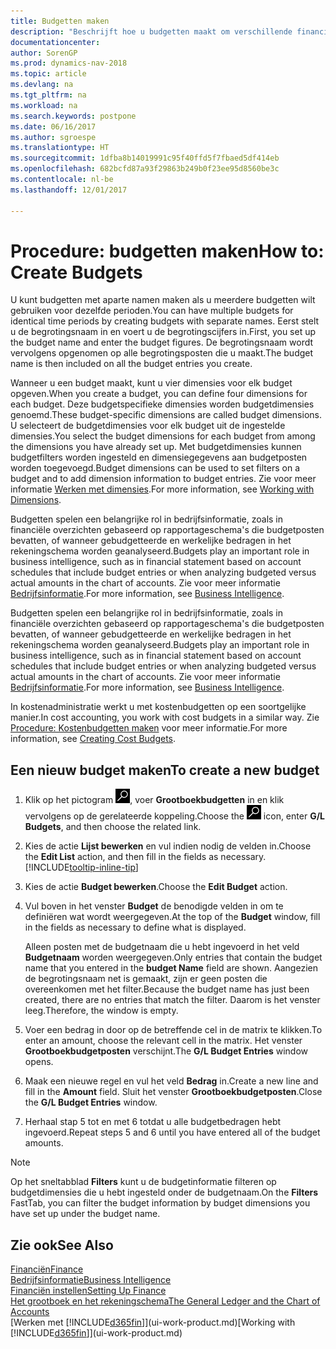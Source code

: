 ```yaml
---
title: Budgetten maken
description: "Beschrijft hoe u budgetten maakt om verschillende financiële activiteiten te prognosticeren en dimensies toewijst voor bedrijfsinformatiedoeleinden."
documentationcenter: 
author: SorenGP
ms.prod: dynamics-nav-2018
ms.topic: article
ms.devlang: na
ms.tgt_pltfrm: na
ms.workload: na
ms.search.keywords: postpone
ms.date: 06/16/2017
ms.author: sgroespe
ms.translationtype: HT
ms.sourcegitcommit: 1dfba8b14019991c95f40ffd5f7fbaed5df414eb
ms.openlocfilehash: 682bcfd87a93f29863b249b0f23ee95d8560be3c
ms.contentlocale: nl-be
ms.lasthandoff: 12/01/2017

---
```

# <a name="how-to-create--budgets"></a><span data-ttu-id="13d80-103">Procedure: budgetten maken</span><span class="sxs-lookup"><span data-stu-id="13d80-103">How to: Create  Budgets</span></span>
<span data-ttu-id="13d80-104">U kunt budgetten met aparte namen maken als u meerdere budgetten wilt gebruiken voor dezelfde perioden.</span><span class="sxs-lookup"><span data-stu-id="13d80-104">You can have multiple budgets for identical time periods by creating budgets with separate names.</span></span> <span data-ttu-id="13d80-105">Eerst stelt u de begrotingsnaam in en voert u de begrotingscijfers in.</span><span class="sxs-lookup"><span data-stu-id="13d80-105">First, you set up the budget name and enter the budget figures.</span></span> <span data-ttu-id="13d80-106">De begrotingsnaam wordt vervolgens opgenomen op alle begrotingsposten die u maakt.</span><span class="sxs-lookup"><span data-stu-id="13d80-106">The budget name is then included on all the budget entries you create.</span></span>  

 <span data-ttu-id="13d80-107">Wanneer u een budget maakt, kunt u vier dimensies voor elk budget opgeven.</span><span class="sxs-lookup"><span data-stu-id="13d80-107">When you create a budget, you can define four dimensions for each budget.</span></span> <span data-ttu-id="13d80-108">Deze budgetspecifieke dimensies worden budgetdimensies genoemd.</span><span class="sxs-lookup"><span data-stu-id="13d80-108">These budget-specific dimensions are called budget dimensions.</span></span> <span data-ttu-id="13d80-109">U selecteert de budgetdimensies voor elk budget uit de ingestelde dimensies.</span><span class="sxs-lookup"><span data-stu-id="13d80-109">You select the budget dimensions for each budget from among the dimensions you have already set up.</span></span> <span data-ttu-id="13d80-110">Met budgetdimensies kunnen budgetfilters worden ingesteld en dimensiegegevens aan budgetposten worden toegevoegd.</span><span class="sxs-lookup"><span data-stu-id="13d80-110">Budget dimensions can be used to set filters on a budget and to add dimension information to budget entries.</span></span> <span data-ttu-id="13d80-111">Zie voor meer informatie [Werken met dimensies](finance-dimensions.md).</span><span class="sxs-lookup"><span data-stu-id="13d80-111">For more information, see [Working with Dimensions](finance-dimensions.md).</span></span>

 <span data-ttu-id="13d80-112">Budgetten spelen een belangrijke rol in bedrijfsinformatie, zoals in financiële overzichten gebaseerd op rapportageschema's die budgetposten bevatten, of wanneer gebudgetteerde en werkelijke bedragen in het rekeningschema worden geanalyseerd.</span><span class="sxs-lookup"><span data-stu-id="13d80-112">Budgets play an important role in business intelligence, such as in financial statement based on account schedules that include budget entries or when analyzing budgeted versus actual amounts in the chart of accounts.</span></span> <span data-ttu-id="13d80-113">Zie voor meer informatie [Bedrijfsinformatie](bi.md).</span><span class="sxs-lookup"><span data-stu-id="13d80-113">For more information, see [Business Intelligence](bi.md).</span></span>

 <span data-ttu-id="13d80-114">Budgetten spelen een belangrijke rol in bedrijfsinformatie, zoals in financiële overzichten gebaseerd op rapportageschema's die budgetposten bevatten, of wanneer gebudgetteerde en werkelijke bedragen in het rekeningschema worden geanalyseerd.</span><span class="sxs-lookup"><span data-stu-id="13d80-114">Budgets play an important role in business intelligence, such as in financial statement based on account schedules that include budget entries or when analyzing budgeted versus actual amounts in the chart of accounts.</span></span> <span data-ttu-id="13d80-115">Zie voor meer informatie [Bedrijfsinformatie](bi.md).</span><span class="sxs-lookup"><span data-stu-id="13d80-115">For more information, see [Business Intelligence](bi.md).</span></span>

<span data-ttu-id="13d80-116">In kostenadministratie werkt u met kostenbudgetten op een soortgelijke manier.</span><span class="sxs-lookup"><span data-stu-id="13d80-116">In cost accounting, you work with cost budgets in a similar way.</span></span> <span data-ttu-id="13d80-117">Zie [Procedure: Kostenbudgetten maken](finance-create-cost-budgets.md) voor meer informatie.</span><span class="sxs-lookup"><span data-stu-id="13d80-117">For more information, see [Creating Cost Budgets](finance-create-cost-budgets.md).</span></span>    

## <a name="to-create-a-new-budget"></a><span data-ttu-id="13d80-118">Een nieuw budget maken</span><span class="sxs-lookup"><span data-stu-id="13d80-118">To create a new budget</span></span>  

1. <span data-ttu-id="13d80-119">Klik op het pictogram ![Zoeken naar pagina of rapport](media/ui-search/search_small.png "pictogram Zoeken naar pagina of rapport"), voer **Grootboekbudgetten** in en klik vervolgens op de gerelateerde koppeling.</span><span class="sxs-lookup"><span data-stu-id="13d80-119">Choose the ![Search for Page or Report](media/ui-search/search_small.png "Search for Page or Report icon") icon, enter **G/L Budgets**, and then choose the related link.</span></span>  
2. <span data-ttu-id="13d80-120">Kies de actie **Lijst bewerken** en vul indien nodig de velden in.</span><span class="sxs-lookup"><span data-stu-id="13d80-120">Choose the **Edit List** action, and then fill in the fields as necessary.</span></span> [!INCLUDE[tooltip-inline-tip](includes/tooltip-inline-tip_md.md)]  
3. <span data-ttu-id="13d80-121">Kies de actie **Budget bewerken**.</span><span class="sxs-lookup"><span data-stu-id="13d80-121">Choose the **Edit Budget** action.</span></span>
4. <span data-ttu-id="13d80-122">Vul boven in het venster **Budget** de benodigde velden in om te definiëren wat wordt weergegeven.</span><span class="sxs-lookup"><span data-stu-id="13d80-122">At the top of the **Budget** window, fill in the fields as necessary to define what is displayed.</span></span>  

    <span data-ttu-id="13d80-123">Alleen posten met de budgetnaam die u hebt ingevoerd in het veld **Budgetnaam** worden weergegeven.</span><span class="sxs-lookup"><span data-stu-id="13d80-123">Only entries that contain the budget name that you entered in the **budget Name** field are shown.</span></span> <span data-ttu-id="13d80-124">Aangezien de begrotingsnaam net is gemaakt, zijn er geen posten die overeenkomen met het filter.</span><span class="sxs-lookup"><span data-stu-id="13d80-124">Because the budget name has just been created, there are no entries that match the filter.</span></span> <span data-ttu-id="13d80-125">Daarom is het venster leeg.</span><span class="sxs-lookup"><span data-stu-id="13d80-125">Therefore, the window is empty.</span></span>  
5. <span data-ttu-id="13d80-126">Voer een bedrag in door op de betreffende cel in de matrix te klikken.</span><span class="sxs-lookup"><span data-stu-id="13d80-126">To enter an amount, choose the relevant cell in the matrix.</span></span> <span data-ttu-id="13d80-127">Het venster **Grootboekbudgetposten** verschijnt.</span><span class="sxs-lookup"><span data-stu-id="13d80-127">The **G/L Budget Entries** window opens.</span></span>  
6. <span data-ttu-id="13d80-128">Maak een nieuwe regel en vul het veld **Bedrag** in.</span><span class="sxs-lookup"><span data-stu-id="13d80-128">Create a new line and fill in the **Amount** field.</span></span> <span data-ttu-id="13d80-129">Sluit het venster **Grootboekbudgetposten**.</span><span class="sxs-lookup"><span data-stu-id="13d80-129">Close the **G/L Budget Entries** window.</span></span>  
7. <span data-ttu-id="13d80-130">Herhaal stap 5 tot en met 6 totdat u alle budgetbedragen hebt ingevoerd.</span><span class="sxs-lookup"><span data-stu-id="13d80-130">Repeat steps 5 and 6 until you have entered all of the budget amounts.</span></span>  

> [!NOTE]  
>  <span data-ttu-id="13d80-131">Op het sneltabblad **Filters** kunt u de budgetinformatie filteren op budgetdimensies die u hebt ingesteld onder de budgetnaam.</span><span class="sxs-lookup"><span data-stu-id="13d80-131">On the **Filters** FastTab, you can filter the budget information by budget dimensions you have set up under the budget name.</span></span>   

## <a name="see-also"></a><span data-ttu-id="13d80-132">Zie ook</span><span class="sxs-lookup"><span data-stu-id="13d80-132">See Also</span></span>
[<span data-ttu-id="13d80-133">Financiën</span><span class="sxs-lookup"><span data-stu-id="13d80-133">Finance</span></span>](finance.md)  
[<span data-ttu-id="13d80-134">Bedrijfsinformatie</span><span class="sxs-lookup"><span data-stu-id="13d80-134">Business Intelligence</span></span>](bi.md)  
[<span data-ttu-id="13d80-135">Financiën instellen</span><span class="sxs-lookup"><span data-stu-id="13d80-135">Setting Up Finance</span></span>](finance-setup-finance.md)  
[<span data-ttu-id="13d80-136">Het grootboek en het rekeningschema</span><span class="sxs-lookup"><span data-stu-id="13d80-136">The General Ledger and the Chart of Accounts</span></span>](finance-general-ledger.md)  
<span data-ttu-id="13d80-137">[Werken met [!INCLUDE[d365fin](includes/d365fin_md.md)]](ui-work-product.md)</span><span class="sxs-lookup"><span data-stu-id="13d80-137">[Working with [!INCLUDE[d365fin](includes/d365fin_md.md)]](ui-work-product.md)</span></span>  

